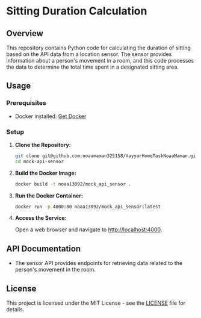 # Sitting Duration Calculation

## Overview

This repository contains Python code for calculating the duration of sitting based on the API data from a location sensor. The sensor provides information about a person's movement in a room, and this code processes the data to determine the total time spent in a designated sitting area.
## Usage

### Prerequisites

- Docker installed: [Get Docker](https://docs.docker.com/get-docker/)

### Setup

1. **Clone the Repository:**

    ```bash
    git clone git@github.com:noaamaman325158/VayyarHomeTaskNoaaMaman.git
    cd mock-api-sensor
    ```

2. **Build the Docker Image:**

    ```bash
    docker build -t noaa13092/mock_api_sensor .
    ```

3. **Run the Docker Container:**

    ```bash
    docker run -p 4000:80 noaa13092/mock_api_sensor:latest
    ```

4. **Access the Service:**

    Open a web browser and navigate to [http://localhost:4000](http://localhost:4000).

## API Documentation

- The sensor API provides endpoints for retrieving data related to the person's movement in the room.


## License

This project is licensed under the MIT License - see the [LICENSE](LICENSE) file for details.
